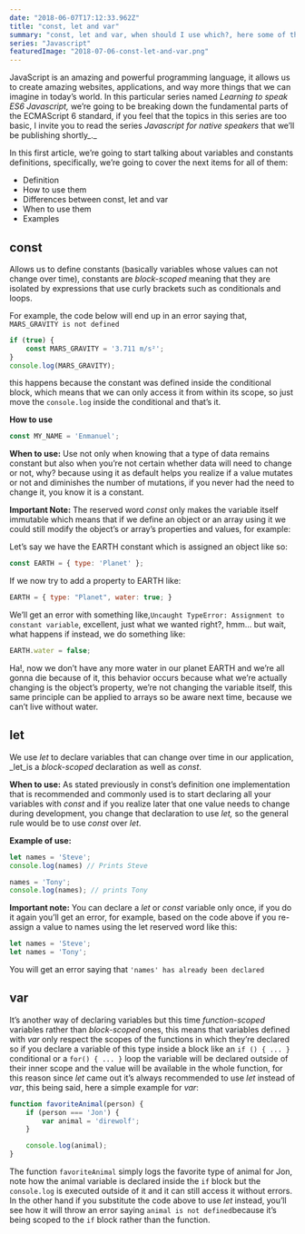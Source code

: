 ```yaml
---
date: "2018-06-07T17:12:33.962Z"
title: "const, let and var"
summary: "const, let and var, when should I use which?, here some of the most remarkable differences and use cases for each of them."
series: "Javascript"
featuredImage: "2018-07-06-const-let-and-var.png"
---
```



JavaScript is an amazing and powerful programming language, it allows us to create amazing websites, applications, and way more things that we can imagine in today’s world. In this particular series named _Learning to speak ES6 Javascript,_ we’re going to be breaking down the fundamental parts of the ECMAScript 6 standard, if you feel that the topics in this series are too basic, I invite you to read the series  _Javascript for native speakers_ that we’ll be publishing shortly_._

In this first article, we’re going to start talking about variables and constants definitions, specifically, we’re going to cover the next items for all of them:

-   Definition
-   How to use them
-   Differences between const, let and var
-   When to use them
-   Examples

## const

Allows us to define constants (basically variables whose values can not change over time), constants are  _block-scoped_  meaning that they are isolated by expressions that use curly brackets such as conditionals and loops.

For example, the code below will end up in an error saying that, `MARS_GRAVITY is not defined`

```javascript
if (true) {
    const MARS_GRAVITY = '3.711 m/s²';
}
console.log(MARS_GRAVITY);
```

this happens because the constant was defined inside the conditional block, which means that we can only access it from within its scope, so just move the  `console.log`  inside the conditional and that’s it.

**How to use**

```javascript
const MY_NAME = 'Enmanuel';
```

**When to use:** Use not only when knowing that a type of data remains constant but also when you’re not certain whether data will need to change or not, why? because using it as default helps you realize if a value mutates or not and diminishes the number of mutations, if you never had the need to change it, you know it is a constant.

**Important Note:** The reserved word  _const_  only makes the variable itself immutable which means that if we define an object or an array using it we could still modify the object’s or array’s properties and values, for example:

Let’s say we have the EARTH constant which is assigned an object like so:

```javascript
const EARTH = { type: 'Planet' };
```

If we now try to add a property to EARTH like:

```javascript
EARTH = { type: "Planet", water: true; }
```

We’ll get an error with something like,`Uncaught TypeError: Assignment to constant variable`, excellent, just what we wanted right?, hmm… but wait, what happens if instead, we do something like:

```javascript
EARTH.water = false;
```

Ha!, now we don’t have any more water in our planet EARTH and we’re all gonna die because of it, this behavior occurs because what we’re actually changing is the object’s property, we’re not changing the variable itself, this same principle can be applied to arrays so be aware next time, because we can’t live without water.

## let

We use  _let_  to declare variables that can change over time in our application,  _let_is a  _block-scoped_  declaration as well as  _const_.

**When to use:** As stated previously in const’s definition one implementation that is recommended and commonly used is to start declaring all your variables with  _const_  and if you realize later that one value needs to change during development, you change that declaration to use  _let,_  so the general rule would be to use  _const_ over _let_.

**Example of use:**

```javascript
let names = 'Steve';
console.log(names) // Prints Steve

names = 'Tony';
console.log(names); // prints Tony
```

**Important note:** You can declare a  _let_  or  _const_  variable only once, if you do it again you’ll get an error, for example, based on the code above if you re-assign a value to names using the let reserved word like this:

```javascript
let names = 'Steve';
let names = 'Tony';
```

You will get an error saying that  `'names' has already been declared`

## var

It’s another way of declaring variables but this time _function-scoped_  variables rather than  _block-scoped_  ones, this means that variables defined with  _var_ only respect the scopes of the functions in which they’re declared so if you declare a variable of this type inside a block like an  `if () { ... }` conditional or a `for() { ... }` loop the variable will be declared outside of their inner scope and the value will be available in the whole function, for this reason since  _let_ came out it’s always recommended to use  _let_  instead of  _var_, this being said, here a simple example for  _var_:

```javascript
function favoriteAnimal(person) {
	if (person === 'Jon') {
		var animal = 'direwolf';
	}

	console.log(animal);
}
```

The function  `favoriteAnimal` simply logs the favorite type of animal for Jon, note how the animal variable is declared inside the  `if`  block but the  `console.log`  is executed outside of it and it can still access it without errors. In the other hand if you substitute the code above to use  _let_  instead, you’ll see how it will throw an error saying `animal is not defined`because it’s being scoped to the  `if`  block rather than the function.
